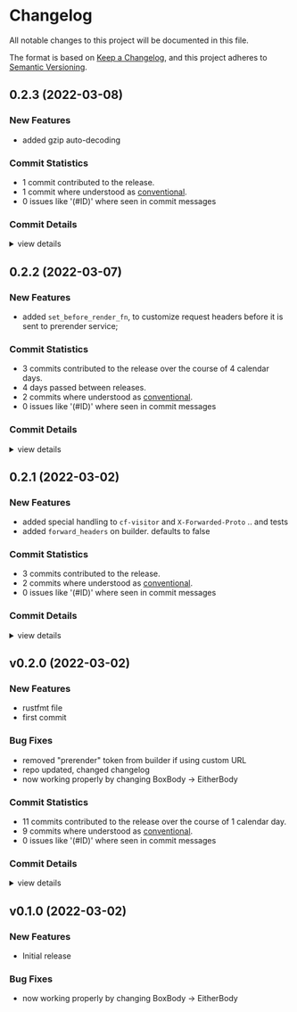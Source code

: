 # Changelog

All notable changes to this project will be documented in this file.

The format is based on [Keep a Changelog](https://keepachangelog.com/en/1.0.0/),
and this project adheres to [Semantic Versioning](https://semver.org/spec/v2.0.0.html).

## 0.2.3 (2022-03-08)

### New Features

 - <csr-id-2d974698ac0ce9e4f7124fc3d77dda3651f495ee/> added gzip auto-decoding


### Commit Statistics

<csr-read-only-do-not-edit/>

 - 1 commit contributed to the release.
 - 1 commit where understood as [conventional](https://www.conventionalcommits.org).
 - 0 issues like '(#ID)' where seen in commit messages

### Commit Details

<csr-read-only-do-not-edit/>

<details><summary>view details</summary>

 * **Uncategorized**
    - added gzip auto-decoding ([`2d97469`](https://github.comgit//saskenuba/actix-prerender/commit/2d974698ac0ce9e4f7124fc3d77dda3651f495ee))
</details>

## 0.2.2 (2022-03-07)

### New Features

 - <csr-id-95e861de8513d8a5805021e1a0d5bf88125aa371/> added `set_before_render_fn`, to customize request headers
   before it is sent to prerender service;

### Commit Statistics

<csr-read-only-do-not-edit/>

 - 3 commits contributed to the release over the course of 4 calendar days.
 - 4 days passed between releases.
 - 2 commits where understood as [conventional](https://www.conventionalcommits.org).
 - 0 issues like '(#ID)' where seen in commit messages

### Commit Details

<csr-read-only-do-not-edit/>

<details><summary>view details</summary>

 * **Uncategorized**
    - Release actix-prerender v0.2.2 ([`64bd575`](https://github.comgit//saskenuba/actix-prerender/commit/64bd575b250832146911337336ae02f48bd64b50))
    - added `set_before_render_fn`, to customize request headers ([`95e861d`](https://github.comgit//saskenuba/actix-prerender/commit/95e861de8513d8a5805021e1a0d5bf88125aa371))
    - improved README.md ([`29f6f6a`](https://github.comgit//saskenuba/actix-prerender/commit/29f6f6a04c2b6eb9a1802b54fb4ad7c402227557))
</details>

## 0.2.1 (2022-03-02)

### New Features

 - <csr-id-669d8eb3109438437cdf2c9450d62c8121863ad3/> added special handling to `cf-visitor` and `X-Forwarded-Proto`
   .. and tests
 - <csr-id-47c258c8c8f8daafff11b847595a6ba89dbc9552/> added `forward_headers` on builder. defaults to false

### Commit Statistics

<csr-read-only-do-not-edit/>

 - 3 commits contributed to the release.
 - 2 commits where understood as [conventional](https://www.conventionalcommits.org).
 - 0 issues like '(#ID)' where seen in commit messages

### Commit Details

<csr-read-only-do-not-edit/>

<details><summary>view details</summary>

 * **Uncategorized**
    - Release actix-prerender v0.2.1 ([`efae229`](https://github.comgit//saskenuba/actix-prerender/commit/efae229a5786d05f0ea99797645711f1295223ad))
    - added special handling to `cf-visitor` and `X-Forwarded-Proto` ([`669d8eb`](https://github.comgit//saskenuba/actix-prerender/commit/669d8eb3109438437cdf2c9450d62c8121863ad3))
    - added `forward_headers` on builder. defaults to false ([`47c258c`](https://github.comgit//saskenuba/actix-prerender/commit/47c258c8c8f8daafff11b847595a6ba89dbc9552))
</details>

## v0.2.0 (2022-03-02)

### New Features

 - <csr-id-06d36fe6d779584d110214236697f62f6043ad67/> rustfmt file
 - <csr-id-e885d20622751c17db4ef08c56a858fd5501857e/> first commit

### Bug Fixes

 - <csr-id-cdb519c2f7a48f056ac4f77a95c0ea0b776980ce/> removed "prerender" token from builder if using custom URL
 - <csr-id-215a29197af06325c3a96cd0b07d89f6e8edfa9d/> repo updated, changed changelog
 - <csr-id-6882c0705a33b23b1a889560f911fea88d95708e/> now working properly by changing BoxBody -> EitherBody

### Commit Statistics

<csr-read-only-do-not-edit/>

 - 11 commits contributed to the release over the course of 1 calendar day.
 - 9 commits where understood as [conventional](https://www.conventionalcommits.org).
 - 0 issues like '(#ID)' where seen in commit messages

### Commit Details

<csr-read-only-do-not-edit/>

<details><summary>view details</summary>

 * **Uncategorized**
    - Release actix-prerender v0.2.0 ([`6850a8c`](https://github.comgit//saskenuba/actix-prerender/commit/6850a8c73f4d18d3d41fe13d380c5b43c9b38ca4))
    - removed "prerender" token from builder if using custom URL ([`cdb519c`](https://github.comgit//saskenuba/actix-prerender/commit/cdb519c2f7a48f056ac4f77a95c0ea0b776980ce))
    - repo updated, changed changelog ([`215a291`](https://github.comgit//saskenuba/actix-prerender/commit/215a29197af06325c3a96cd0b07d89f6e8edfa9d))
    - Release actix-prerender v0.1.0 ([`deb3d1c`](https://github.comgit//saskenuba/actix-prerender/commit/deb3d1ceb8c368542b7e699a4fda43043046da2e))
    - now working properly by changing BoxBody -> EitherBody ([`6882c07`](https://github.comgit//saskenuba/actix-prerender/commit/6882c0705a33b23b1a889560f911fea88d95708e))
    - refactored into multiple modules, export builders ([`e44643b`](https://github.comgit//saskenuba/actix-prerender/commit/e44643b73340461b9adfb0f45e9f8fd6b37fbde4))
    - more work, improved inner ergonomics, added error types ([`91d35eb`](https://github.comgit//saskenuba/actix-prerender/commit/91d35eb0e76e420b45e12c45d3fa025afa24d63e))
    - rustfmt file ([`06d36fe`](https://github.comgit//saskenuba/actix-prerender/commit/06d36fe6d779584d110214236697f62f6043ad67))
    - added basic skeleton of Service and Transform to ... ([`21d5f54`](https://github.comgit//saskenuba/actix-prerender/commit/21d5f54f13abe310c25207568e517ee099ec0f1f))
    - create ci.yml ([`35ef291`](https://github.comgit//saskenuba/actix-prerender/commit/35ef29199680903e82d5d82849f42ae4df1c1e85))
    - first commit ([`e885d20`](https://github.comgit//saskenuba/actix-prerender/commit/e885d20622751c17db4ef08c56a858fd5501857e))
</details>

## v0.1.0 (2022-03-02)

### New Features

 - Initial release

### Bug Fixes

 - <csr-id-ae353aa4753ffeccc2984db7420a3a2b13ff6201/> now working properly by changing BoxBody -> EitherBody


